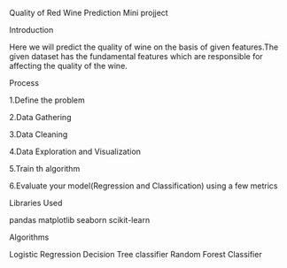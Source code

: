 Quality of Red Wine Prediction Mini projject

Introduction


Here we will predict the quality of wine on the basis of given features.The given dataset has the fundamental features which are responsible for affecting the quality of the wine.

Process


1.Define the problem

2.Data Gathering

3.Data Cleaning

4.Data Exploration and Visualization

5.Train th algorithm

6.Evaluate your model(Regression and Classification) using a few metrics


Libraries Used


pandas
matplotlib
seaborn
scikit-learn


Algorithms


Logistic Regression
Decision Tree classifier
Random Forest Classifier
